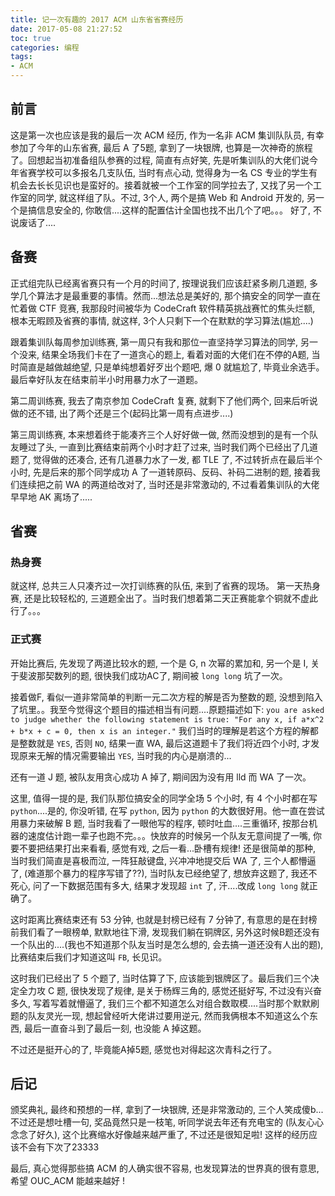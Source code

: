 ```yaml
---
title: 记一次有趣的 2017 ACM 山东省省赛经历
date: 2017-05-08 21:27:52
toc: true
categories: 编程
tags:
- ACM
---
```


## 前言
这是第一次也应该是我的最后一次 ACM 经历, 作为一名非 ACM 集训队队员, 有幸参加了今年的山东省赛, 最后 A 了5题, 拿到了一块银牌, 也算是一次神奇的旅程了。回想起当初准备组队参赛的过程, 简直有点好笑, 先是听集训队的大佬们说今年省赛学校可以多报名几支队伍, 当时有点心动, 觉得身为一名 CS 专业的学生有机会去长长见识也是蛮好的。接着就被一个工作室的同学拉去了, 又找了另一个工作室的同学, 就这样组了队。不过, 3个人, 两个是搞 Web 和 Android 开发的, 另一个是搞信息安全的, 你敢信....这样的配置估计全国也找不出几个了吧。。。
好了, 不说废话了....

<!-- more -->

## 备赛
正式组完队已经离省赛只有一个月的时间了, 按理说我们应该赶紧多刷几道题, 多学几个算法才是最重要的事情。然而...想法总是美好的, 那个搞安全的同学一直在忙着做 CTF 竞赛, 我那段时间被华为 CodeCraft 软件精英挑战赛忙的焦头烂额, 根本无暇顾及省赛的事情, 就这样, 3个人只剩下一个在默默的学习算法(尴尬....)

跟着集训队每周参加训练赛, 第一周只有我和那位一直坚持学习算法的同学, 另一个没来, 结果全场我们卡在了一道贪心的题上, 看着对面的大佬们在不停的A题, 当时简直是越做越绝望, 只是单纯想着好歹出个题吧, 爆 0 就尴尬了, 毕竟业余选手。最后幸好队友在结束前半小时用暴力水了一道题。

第二周训练赛, 我去了南京参加 CodeCraft 复赛, 就剩下了他们两个, 回来后听说做的还不错, 出了两个还是三个(起码比第一周有点进步....)

第三周训练赛, 本来想着终于能凑齐三个人好好做一做, 然而没想到的是有一个队友睡过了头, 一直到比赛结束前两个小时才赶了过来, 当时我们两个已经出了几道题了, 觉得做的还凑合, 还有几道暴力水了一发, 都 TLE 了, 不过转折点在最后半个小时, 先是后来的那个同学成功 A 了一道转原码、反码、补码二进制的题, 接着我们连续把之前 WA 的两道给改对了, 当时还是非常激动的, 不过看着集训队的大佬早早地 AK 离场了.....

## 省赛
### 热身赛
就这样, 总共三人只凑齐过一次打训练赛的队伍, 来到了省赛的现场。
第一天热身赛, 还是比较轻松的, 三道题全出了。当时我们想着第二天正赛能拿个铜就不虚此行了。。。

### 正式赛
开始比赛后, 先发现了两道比较水的题, 一个是 G, n 次幂的累加和, 另一个是 I, 关于斐波那契数列的题, 很快我们成功AC了, 期间被 `long long` 坑了一次。

接着做F, 看似一道非常简单的判断一元二次方程的解是否为整数的题, 没想到陷入了坑里。。我至今觉得这个题目的描述相当有问题....原题描述如下: `you are asked to judge whether the following statement is true: "For any x, if a*x^2 + b*x + c = 0, then x is an integer."` 我们当时的理解是若这个方程的解都是整数就是 `YES`, 否则 `NO`, 结果一直 WA, 最后这道题卡了我们将近四个小时, 才发现原来无解的情况需要输出 `YES`, 当时我的内心是崩溃的...

还有一道 J 题, 被队友用贪心成功 A 掉了, 期间因为没有用 lld 而 WA 了一次。

这里, 值得一提的是, 我们队那位搞安全的同学全场 5 个小时, 有 4 个小时都在写 `python`....是的, 你没听错, 在写 `python`, 因为 `python` 的大数很好用。他一直在尝试用暴力来破解 B 题, 当时我看了一眼他写的程序, 顿时吐血....三重循环, 按那台机器的速度估计跑一辈子也跑不完。。。快放弃的时候另一个队友无意间提了一嘴, 你要不要把结果打出来看看, 感觉有戏, 之后一看...卧槽有规律! 还是很简单的那种, 当时我们简直是喜极而泣, 一阵狂敲键盘, 兴冲冲地提交后 WA 了, 三个人都懵逼了, (难道那个暴力的程序写错了??), 当时队友已经绝望了, 想放弃这题了, 我还不死心, 问了一下数据范围有多大, 结果才发现超 `int` 了, 汗....改成 `long long` 就正确了。

这时距离比赛结束还有 53 分钟, 也就是封榜已经有 7 分钟了, 有意思的是在封榜前我们看了一眼榜单, 默默地往下滑, 发现我们躺在铜牌区, 另外这时候B题还没有一个队出的....(我也不知道那个队友当时是怎么想的, 会去搞一道还没有人出的题), 比赛结束后我们才知道这叫 `FB`, 长见识。

这时我们已经出了 5 个题了, 当时估算了下, 应该能到银牌区了。最后我们三个决定全力攻 C 题, 很快发现了规律, 是关于杨辉三角的, 感觉还挺好写, 不过没有兴奋多久, 写着写着就懵逼了, 我们三个都不知道怎么对组合数取模....当时那个默默刷题的队友灵光一现, 想起曾经听大佬讲过要用逆元, 然而我俩根本不知道这么个东西, 最后一直奋斗到了最后一刻, 也没能 A 掉这题。

不过还是挺开心的了, 毕竟能A掉5题, 感觉也对得起这次青科之行了。

## 后记
颁奖典礼, 最终和预想的一样, 拿到了一块银牌, 还是非常激动的, 三个人笑成傻b...不过还是想吐槽一句, 奖品竟然只是一枝笔, 听同学说去年还有充电宝的 (队友心心念念了好久), 这个比赛缩水好像越来越严重了, 不过还是很知足啦! 这样的经历应该不会有下次了23333

最后, 真心觉得那些搞 ACM 的人确实很不容易, 也发现算法的世界真的很有意思, 希望 OUC_ACM 能越来越好 !
